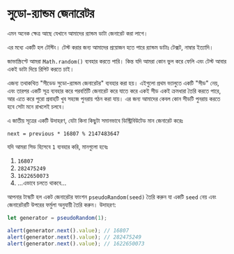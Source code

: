 
# সুডো-র‍্যান্ডম জেনারেটর

এমন অনেক ক্ষেত্র আছে যেখানে আমাদের র‍্যান্ডম ডাটা জেনারেট করা লাগে।

এর মধ্যে একটি হল টেস্টিং। টেস্ট করার জন্য আমাদের প্রয়োজন হতে পারে র‍্যান্ডম ডাটাঃ টেক্সট, নাম্বার ইত্যাদি।

জাভাস্ক্রিপ্টে আমরা `Math.random()` ব্যবহার করতে পারি। কিন্ত যদি আমরা কোন ভুল করে ফেলি এবং টেস্ট আবার একই ডাটা দিয়ে রিপিট করতে চাই। 

এজন্য তথাকথিত "সীডেড সুডো-র‍্যান্ডম জেনারেটর" ব্যবহার করা হয়। এইগুলো প্রথম ভ্যালুতে একটি "সীড" নেয়, এবং তারপর একটি সূত্র ব্যবহার করে পরবর্তিটি জেনারেট করে যাতে করে একই সীড একই ক্রমধারা তৈরি করতে পারে, আর এতে করে পুরো প্রবাহটি খুব সহজে পুনরায় গঠন করা যায়। এর জন্য আমাদের কেবল কোন সীডটি পুনরায় করতে হবে সেটা মনে রাখলেই চলবে।

এ জাতীয় সূত্রের একটি উদাহরণ, যেটা কিনা কিছুটা সমানভাবে ডিস্ট্রিবিউটেড মান জেনারেট করেঃ

```
next = previous * 16807 % 2147483647
```

যদি আমরা সিড হিসেবে `1` ব্যবহার করি, মানগুলো হবেঃ
1. `16807`
2. `282475249`
3. `1622650073`
4. ...এভাবে চলতে থাকবে...

আপনার টাস্কটি হল একট জেনারেটর ফাংশন `pseudoRandom(seed)` তৈরি করুন যা একটি `seed` নেয়
এবং জেনারেটরটি উপরের ফর্মুলা অনুযায়ী তৈরি করুন।
উদাহরণ:

```js
let generator = pseudoRandom(1);

alert(generator.next().value); // 16807
alert(generator.next().value); // 282475249
alert(generator.next().value); // 1622650073
```
